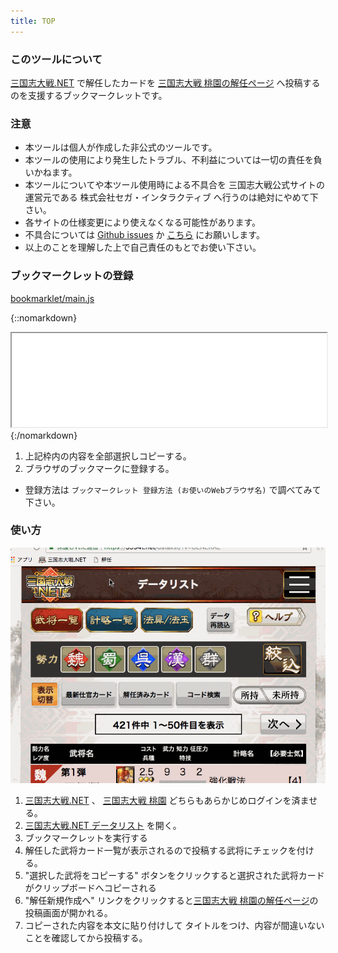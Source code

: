 ```yaml
---
title: TOP
---
```


### このツールについて

[三国志大戦.NET](https://3594t.net) で解任したカードを [三国志大戦 桃園の解任ページ](https://3594t-touen.jp/recruitments) へ投稿するのを支援するブックマークレットです。

### 注意

- 本ツールは個人が作成した非公式のツールです。
- 本ツールの使用により発生したトラブル、不利益については一切の責任を負いかねます。
- 本ツールについてや本ツール使用時による不具合を 三国志大戦公式サイトの運営元である 株式会社セガ・インタラクティブ へ行うのは絶対にやめて下さい。
- 各サイトの仕様変更により使えなくなる可能性があります。
- 不具合については [Github issues](https://github.com/boushi-bird/3594t-discard-bookmarklet/issues) か [こちら](https://3594t-touen.jp/posts/51162) にお願いします。
- 以上のことを理解した上で自己責任のもとでお使い下さい。

### ブックマークレットの登録

[bookmarklet/main.js](bookmarklet/main.js) 

{::nomarkdown}
<iframe src="bookmarklet/main.js" style="width: 100%;"></iframe>
{:/nomarkdown}

1. 上記枠内の内容を全部選択しコピーする。  
2. ブラウザのブックマークに登録する。
  * 登録方法は `ブックマークレット 登録方法 (お使いのWebブラウザ名)` で調べてみて下さい。

### 使い方

![使い方](kainin.gif)

1. [三国志大戦.NET](https://3594t.net) 、 [三国志大戦 桃園](https://3594t-touen.jp) どちらもあらかじめログインを済ませる。
2. [三国志大戦.NET データリスト](https://3594t.net/datalist/) を開く。
3. ブックマークレットを実行する
4. 解任した武将カード一覧が表示されるので投稿する武将にチェックを付ける。
5. "選択した武将をコピーする" ボタンをクリックすると選択された武将カードがクリップボードへコピーされる
6. "解任新規作成へ" リンクをクリックすると[三国志大戦 桃園の解任ページ](https://3594t-touen.jp/recruitments)の投稿画面が開かれる。
7. コピーされた内容を本文に貼り付けして タイトルをつけ、内容が間違いないことを確認してから投稿する。
